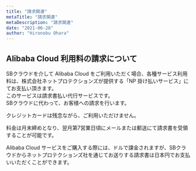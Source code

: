 ```yaml
---
title: "請求関連"
metaTitle: "請求関連"
metaDescription: "請求関連"
date: "2021-06-28"
author: "Hironobu Ohara"
---
```



## Alibaba Cloud 利用料の請求について

SBクラウドを介して Alibaba Cloud をご利用いただく場合、各種サービス利用料は、株式会社ネットプロテクションズが提供する「NP 掛け払いサービス」にてお支払い頂きます。   
このサービスは請求書払い代行サービスです。   
SBクラウドに代わって、お客様への請求を行います。   

クレジットカードは残念ながら、ご利用いただけません。   

料金は月末締めとなり、翌月第7営業日頃にメールまたは郵送にて請求書を受領することが可能です。   

Alibaba Cloud サービスをご購入する際には、ドルで課金されますが、SBクラウドからネットプロテクションズ社を通じてお送りする請求書は日本円でお支払いいただくことができます。   


